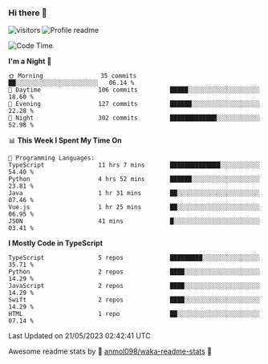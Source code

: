 ### Hi there 👋  
![visitors](https://visitor-badge.laobi.icu/badge?page_id=leverglowh) ![Profile readme](https://github.com/leverglowh/leverglowh/workflows/Profile%20readme/badge.svg?branch=master)

<!--START_SECTION:waka-->
![Code Time](http://img.shields.io/badge/Code%20Time-2%2C145%20hrs%206%20mins-blue)

**I'm a Night 🦉** 

```text
🌞 Morning                35 commits          ██░░░░░░░░░░░░░░░░░░░░░░░   06.14 % 
🌆 Daytime                106 commits         █████░░░░░░░░░░░░░░░░░░░░   18.60 % 
🌃 Evening                127 commits         ██████░░░░░░░░░░░░░░░░░░░   22.28 % 
🌙 Night                  302 commits         █████████████░░░░░░░░░░░░   52.98 % 
```


📊 **This Week I Spent My Time On** 

```text
💬 Programming Languages: 
TypeScript               11 hrs 7 mins       ██████████████░░░░░░░░░░░   54.40 % 
Python                   4 hrs 52 mins       ██████░░░░░░░░░░░░░░░░░░░   23.81 % 
Java                     1 hr 31 mins        ██░░░░░░░░░░░░░░░░░░░░░░░   07.46 % 
Vue.js                   1 hr 25 mins        ██░░░░░░░░░░░░░░░░░░░░░░░   06.95 % 
JSON                     41 mins             █░░░░░░░░░░░░░░░░░░░░░░░░   03.41 % 
```

**I Mostly Code in TypeScript** 

```text
TypeScript               5 repos             █████████░░░░░░░░░░░░░░░░   35.71 % 
Python                   2 repos             ████░░░░░░░░░░░░░░░░░░░░░   14.29 % 
JavaScript               2 repos             ████░░░░░░░░░░░░░░░░░░░░░   14.29 % 
Swift                    2 repos             ████░░░░░░░░░░░░░░░░░░░░░   14.29 % 
HTML                     1 repo              ██░░░░░░░░░░░░░░░░░░░░░░░   07.14 % 
```




 Last Updated on 21/05/2023 02:42:41 UTC
<!--END_SECTION:waka-->


Awesome readme stats by :star2: [anmol098/waka-readme-stats](https://github.com/anmol098/waka-readme-stats) :star2:
